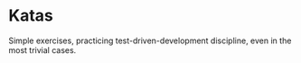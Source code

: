 # Katas

Simple exercises, practicing test-driven-development discipline, even in the most trivial cases.

